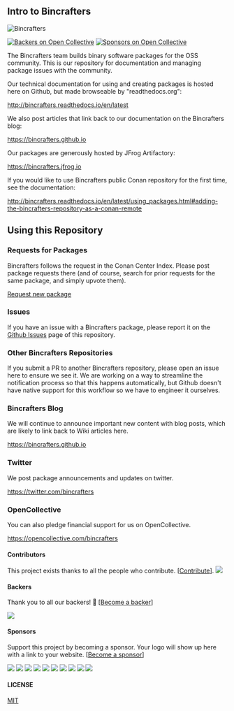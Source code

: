 ## Intro to **Bincrafters**

![Bincrafters](docs/logo.png)

[![Backers on Open Collective](https://opencollective.com/bincrafters/backers/badge.svg)](#backers)
 [![Sponsors on Open Collective](https://opencollective.com/bincrafters/sponsors/badge.svg)](#sponsors)

The Bincrafters team builds binary software packages for the OSS community.  This is our repository for documentation and managing package issues with the community.

Our technical documentation for using and creating packages is hosted here on Github, but made browseable by "readthedocs.org":

http://bincrafters.readthedocs.io/en/latest

We also post articles that link back to our documentation on the Bincrafters blog:

https://bincrafters.github.io

Our packages are generously hosted by JFrog Artifactory:

https://bincrafters.jfrog.io

If you would like to use Bincrafters public Conan repository for the first time, see the documentation:

http://bincrafters.readthedocs.io/en/latest/using_packages.html#adding-the-bincrafters-repository-as-a-conan-remote

## Using this Repository

### Requests for Packages
Bincrafters follows the request in the Conan Center Index. Please post package requests there (and of course, search for prior requests for the same package, and simply upvote them).

[Request new package](https://github.com/conan-io/conan-center-index/issues/new/choose)

### Issues
If you have an issue with a Bincrafters package, please report it on the [Github Issues](https://github.com/bincrafters/community/issues) page of this repository.

### Other Bincrafters Repositories
If you submit a PR to another Bincrafters repository, please open an issue here to ensure we see it.  We are working on a way to streamline the notification process so that this happens automatically, but Github doesn't have native support for this workflow so we have to engineer it ourselves.


### Bincrafters Blog
We will continue to announce important new content with blog posts, which are likely to link back to Wiki articles here.

https://bincrafters.github.io

### Twitter
We post package announcements and updates on twitter.

https://twitter.com/bincrafters

### OpenCollective
You can also pledge financial support for us on OpenCollective.

https://opencollective.com/bincrafters

#### Contributors

This project exists thanks to all the people who contribute. [[Contribute](https://github.com/bincrafters/community/blob/master/.github/CONTRIBUTING.md)].
<a href="https://github.com/bincrafters/community/graphs/contributors"><img src="https://opencollective.com/bincrafters/contributors.svg?width=890&button=false" /></a>


#### Backers

Thank you to all our backers! 🙏 [[Become a backer](https://opencollective.com/bincrafters#backer)]

<a href="https://opencollective.com/bincrafters#backers" target="_blank"><img src="https://opencollective.com/bincrafters/backers.svg?width=890"></a>


#### Sponsors

Support this project by becoming a sponsor. Your logo will show up here with a link to your website. [[Become a sponsor](https://opencollective.com/bincrafters#sponsor)]

<a href="https://opencollective.com/bincrafters/sponsor/0/website" target="_blank"><img src="https://opencollective.com/bincrafters/sponsor/0/avatar.svg"></a>
<a href="https://opencollective.com/bincrafters/sponsor/1/website" target="_blank"><img src="https://opencollective.com/bincrafters/sponsor/1/avatar.svg"></a>
<a href="https://opencollective.com/bincrafters/sponsor/2/website" target="_blank"><img src="https://opencollective.com/bincrafters/sponsor/2/avatar.svg"></a>
<a href="https://opencollective.com/bincrafters/sponsor/3/website" target="_blank"><img src="https://opencollective.com/bincrafters/sponsor/3/avatar.svg"></a>
<a href="https://opencollective.com/bincrafters/sponsor/4/website" target="_blank"><img src="https://opencollective.com/bincrafters/sponsor/4/avatar.svg"></a>
<a href="https://opencollective.com/bincrafters/sponsor/5/website" target="_blank"><img src="https://opencollective.com/bincrafters/sponsor/5/avatar.svg"></a>
<a href="https://opencollective.com/bincrafters/sponsor/6/website" target="_blank"><img src="https://opencollective.com/bincrafters/sponsor/6/avatar.svg"></a>
<a href="https://opencollective.com/bincrafters/sponsor/7/website" target="_blank"><img src="https://opencollective.com/bincrafters/sponsor/7/avatar.svg"></a>
<a href="https://opencollective.com/bincrafters/sponsor/8/website" target="_blank"><img src="https://opencollective.com/bincrafters/sponsor/8/avatar.svg"></a>
<a href="https://opencollective.com/bincrafters/sponsor/9/website" target="_blank"><img src="https://opencollective.com/bincrafters/sponsor/9/avatar.svg"></a>



#### LICENSE
[MIT](LICENSE)
